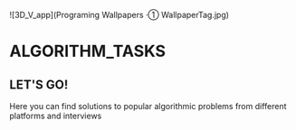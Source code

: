 ![3D_V_app](Programing Wallpapers ·① WallpaperTag.jpg)
# **ALGORITHM_TASKS**
## **LET'S GO!**
Here you can find solutions to popular algorithmic problems from different platforms and interviews
